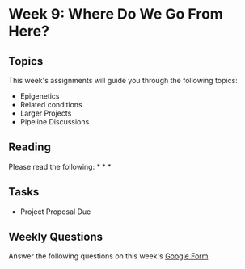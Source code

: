 # Week 9: Where Do We Go From Here?

## Topics

This week's assignments will guide you through the following topics:
* Epigenetics
* Related conditions
* Larger Projects
* Pipeline Discussions

## Reading

Please read the following:
* 
* 
* 

## Tasks

* Project Proposal Due

## Weekly Questions

Answer the following questions on this week's [Google Form]()
 
